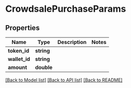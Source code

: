 # CrowdsalePurchaseParams

## Properties
Name | Type | Description | Notes
------------ | ------------- | ------------- | -------------
**token_id** | **string** |  | 
**wallet_id** | **string** |  | 
**amount** | **double** |  | 

[[Back to Model list]](../README.md#documentation-for-models) [[Back to API list]](../README.md#documentation-for-api-endpoints) [[Back to README]](../README.md)


